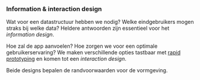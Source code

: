### Information &amp; interaction design

Wat voor een datastructuur hebben we nodig? Welke eindgebruikers mogen straks bij welke data? Heldere antwoorden zijn essentieel voor het *information design*.

Hoe zal de app aanvoelen? Hoe zorgen we voor een optimale  gebruikerservaring? We maken verschillende opties tastbaar met [rapid prototyping](#rapid-prototyping) en komen tot een *interaction design*.

Beide designs bepalen de randvoorwaarden voor de vormgeving.
